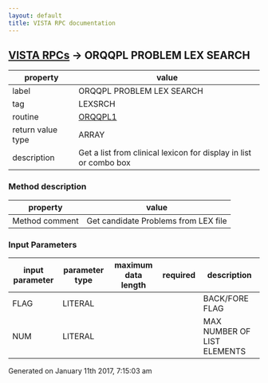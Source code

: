 ```yaml
---
layout: default
title: VISTA RPC documentation
---
```




## [VISTA RPCs](TableOfContent.md) &#8594; ORQQPL PROBLEM LEX SEARCH 

 property | value 
--- | --- 
 label | ORQQPL PROBLEM LEX SEARCH
 tag | LEXSRCH
 routine | [ORQQPL1](http://code.osehra.org/dox/Routine_ORQQPL1_source.html)
 return value type | ARRAY
 description | Get a list from clinical lexicon for display in list or combo box


### Method description

 property | value 
--- | --- 
 Method comment | Get candidate Problems from LEX file

### Input Parameters

| input parameter | parameter type | maximum data length | required | description | 
| --- | --- | --- | --- | --- | 
| FLAG | LITERAL |  |  | BACK/FORE FLAG | 
| NUM | LITERAL |  |  | MAX NUMBER OF LIST ELEMENTS | 




 Generated on January 11th 2017, 7:15:03 am
